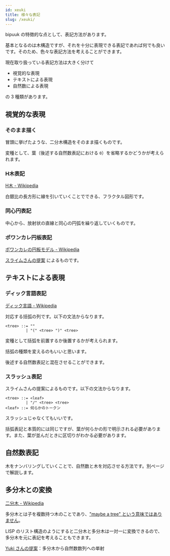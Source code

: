 ```yaml
---
id: xeuki
title: 様々な表記
slug: /xeuki/
---
```


bipuuk の特徴的な点として、表記方法があります。

基本となるのは木構造ですが、それを十分に表現できる表記であれば何でも良いです。そのため、色々な表記方法を考えることができます。

現在取り扱っている表記方法は大きく分けて

- 視覚的な表現
- テキストによる表現
- 自然数による表現

の 3 種類があります。


## 視覚的な表現

### そのまま描く

冒頭に挙げたような、二分木構造をそのまま描くものです。

変種として、葉（後述する自然数表記における `0`）を省略するかどうかが考えられます。


### H木表記

[H木 - Wikipedia](https://ja.wikipedia.org/wiki/H%E6%9C%A8)

白銀比の長方形に線を引いていくことでできる、フラクタル図形です。


### 同心円表記

中心から、放射状の直線と同心の円弧を繰り返していくものです。


### ポワンカレ円板表記

[ポワンカレの円板モデル - Wikipedia](https://ja.wikipedia.org/wiki/%E3%83%9D%E3%83%AF%E3%83%B3%E3%82%AB%E3%83%AC%E3%81%AE%E5%86%86%E6%9D%BF%E3%83%A2%E3%83%87%E3%83%AB)

[スライムさんの提案](https://twitter.com/slaimsan/status/1063052016178540544) によるものです。


## テキストによる表現

### ディック言語表記

[ディック言語 - Wikipedia](https://ja.wikipedia.org/wiki/%E3%83%87%E3%82%A3%E3%83%83%E3%82%AF%E8%A8%80%E8%AA%9E)

対応する括弧の列です。以下の文法からなります。

```
<tree> ::= ""
         | "(" <tree> ")" <tree>
```

変種として括弧を前置するか後置するかが考えられます。

括弧の種類を変えるのもいいと思います。

後述する自然数表記と混在させることができます。


### スラッシュ表記

スライムさんの提案によるものです。以下の文法からなります。

```
<tree> ::= <leaf>
         | "/" <tree> <tree>
<leaf> ::= 何らかのトークン
```

スラッシュじゃなくてもいいです。

括弧表記と本質的には同じですが、葉が何らかの形で明示される必要があります。また、葉が並んだときに区切りがわかる必要があります。


## 自然数表記

木をナンバリングしていくことで、自然数と木を対応させる方法です。別ページで解説します。


## 多分木との変換

[二分木 - Wikipedia](https://ja.wikipedia.org/wiki/%E4%BA%8C%E5%88%86%E6%9C%A8#N%E9%80%B2%E6%9C%A8%E3%81%AE%E4%BA%8C%E5%88%86%E6%9C%A8%E8%A1%A8%E7%8F%BE)

多分木とは子を複数持つ木のことであり、["maybe a tree" という意味ではありません](https://translate.google.co.jp/?hl=ja#view=home&op=translate&sl=ja&tl=en&text=%E5%A4%9A%E5%88%86%E6%9C%A8)。

LISP のリスト構造のようにすると二分木と多分木は一対一に変換できるので、多分木を元に表記を考えることもできます。

[Yuki さんの提案](https://twitter.com/Yuki_jukjis/status/1108341081677037570)：多分木から自然数数列への単射
